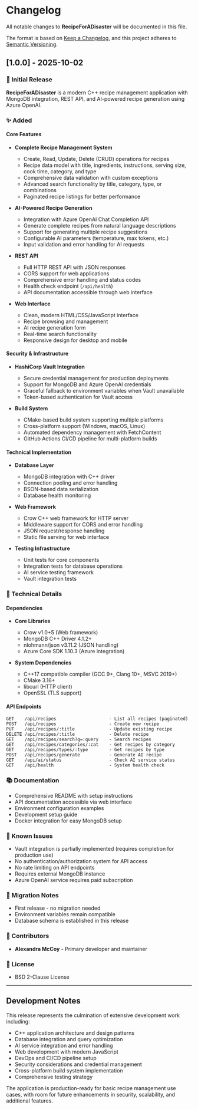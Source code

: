 # Changelog

All notable changes to **RecipeForADisaster** will be documented in this file.

The format is based on [Keep a Changelog](https://keepachangelog.com/en/1.0.0/),
and this project adheres to [Semantic Versioning](https://semver.org/spec/v2.0.0.html).

## [1.0.0] - 2025-10-02

### 🎉 Initial Release

**RecipeForADisaster** is a modern C++ recipe management application with MongoDB integration, REST API, and AI-powered recipe generation using Azure OpenAI.

### ✨ Added

#### Core Features
- **Complete Recipe Management System**
  - Create, Read, Update, Delete (CRUD) operations for recipes
  - Recipe data model with title, ingredients, instructions, serving size, cook time, category, and type
  - Comprehensive data validation with custom exceptions
  - Advanced search functionality by title, category, type, or combinations
  - Paginated recipe listings for better performance

- **AI-Powered Recipe Generation**
  - Integration with Azure OpenAI Chat Completion API
  - Generate complete recipes from natural language descriptions
  - Support for generating multiple recipe suggestions
  - Configurable AI parameters (temperature, max tokens, etc.)
  - Input validation and error handling for AI requests

- **REST API**
  - Full HTTP REST API with JSON responses
  - CORS support for web applications
  - Comprehensive error handling and status codes
  - Health check endpoint (`/api/health`)
  - API documentation accessible through web interface

- **Web Interface**
  - Clean, modern HTML/CSS/JavaScript interface
  - Recipe browsing and management
  - AI recipe generation form
  - Real-time search functionality
  - Responsive design for desktop and mobile

#### Security & Infrastructure
- **HashiCorp Vault Integration**
  - Secure credential management for production deployments
  - Support for MongoDB and Azure OpenAI credentials
  - Graceful fallback to environment variables when Vault unavailable
  - Token-based authentication for Vault access

- **Build System**
  - CMake-based build system supporting multiple platforms
  - Cross-platform support (Windows, macOS, Linux)
  - Automated dependency management with FetchContent
  - GitHub Actions CI/CD pipeline for multi-platform builds

#### Technical Implementation
- **Database Layer**
  - MongoDB integration with C++ driver
  - Connection pooling and error handling
  - BSON-based data serialization
  - Database health monitoring

- **Web Framework**
  - Crow C++ web framework for HTTP server
  - Middleware support for CORS and error handling
  - JSON request/response handling
  - Static file serving for web interface

- **Testing Infrastructure**
  - Unit tests for core components
  - Integration tests for database operations
  - AI service testing framework
  - Vault integration tests

### 🔧 Technical Details

#### Dependencies
- **Core Libraries**
  - Crow v1.0+5 (Web framework)
  - MongoDB C++ Driver 4.1.2+
  - nlohmann/json v3.11.2 (JSON handling)
  - Azure Core SDK 1.10.3 (Azure integration)

- **System Dependencies**
  - C++17 compatible compiler (GCC 9+, Clang 10+, MSVC 2019+)
  - CMake 3.16+
  - libcurl (HTTP client)
  - OpenSSL (TLS support)

#### API Endpoints
```
GET    /api/recipes                    - List all recipes (paginated)
POST   /api/recipes                    - Create new recipe
PUT    /api/recipes/:title             - Update existing recipe
DELETE /api/recipes/:title             - Delete recipe
GET    /api/recipes/search?q=:query    - Search recipes
GET    /api/recipes/categories/:cat    - Get recipes by category
GET    /api/recipes/types/:type        - Get recipes by type
POST   /api/recipes/generate           - Generate AI recipe
GET    /api/ai/status                  - Check AI service status
GET    /api/health                     - System health check
```

### 📚 Documentation
- Comprehensive README with setup instructions
- API documentation accessible via web interface
- Environment configuration examples
- Development setup guide
- Docker integration for easy MongoDB setup

### 🐛 Known Issues
- Vault integration is partially implemented (requires completion for production use)
- No authentication/authorization system for API access
- No rate limiting on API endpoints
- Requires external MongoDB instance
- Azure OpenAI service requires paid subscription

### 🔄 Migration Notes
- First release - no migration needed
- Environment variables remain compatible
- Database schema is established in this release

### 👥 Contributors
- **Alexandra McCoy** - Primary developer and maintainer

### 📄 License
- BSD 2-Clause License

---

## Development Notes

This release represents the culmination of extensive development work including:
- C++ application architecture and design patterns
- Database integration and query optimization
- AI service integration and error handling
- Web development with modern JavaScript
- DevOps and CI/CD pipeline setup
- Security considerations and credential management
- Cross-platform build system implementation
- Comprehensive testing strategy

The application is production-ready for basic recipe management use cases, with room for future enhancements in security, scalability, and additional features.
